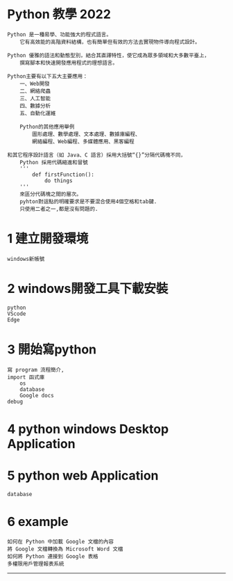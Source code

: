 # Python 教學 2022
    Python 是一種易學、功能強大的程式語言。
        它有高效能的高階資料結構，也有簡單但有效的方法去實現物件導向程式設計。
  
    Python 優雅的語法和動態型別，結合其直譯特性，使它成為眾多領域和大多數平臺上，
        撰寫腳本和快速開發應用程式的理想語言。
        
    Python主要有以下五大主要應用：
        一、Web開發
        二、網絡爬蟲
        三、人工智能
        四、數據分析
        五、自動化運維
        
        Python的其他應用舉例
            圖形處理、數學處理、文本處理、數據庫編程、
            網絡編程、Web編程、多媒體應用、黑客編程

    和其它程序設計語言（如 Java、C 語言）採用大括號“{}”分隔代碼塊不同，
        Python 採用代碼縮進和冒號
        '''
            def firstFunction():
                do things
        '''
        來區分代碼塊之間的層次。
        pyhton對這點的明確要求是不要混合使用4個空格和tab鍵.
        只使用二者之一,都是沒有問題的.
 
# 1 建立開發環境
    windows新帳號


# 2 windows開發工具下載安裝
    python
    VScode
    Edge
    

# 3 開始寫python
    寫 program 流程簡介, 
    import 函式庫
        os
        database
        Google docs
    debug
    
# 4 python windows Desktop Application
 
 
# 5 python web Application
    database


# 6 example
    如何在 Python 中加載 Google 文檔的內容
    將 Google 文檔轉換為 Microsoft Word 文檔
    如何將 Python 連接到 Google 表格
    多權限用戶管理報表系統




  ---
    
    
    
